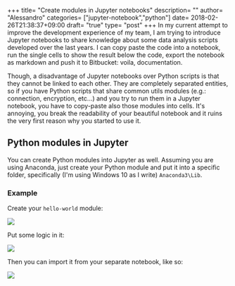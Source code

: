 +++
title= "Create modules in Jupyter notebooks"
description= ""
author= "Alessandro"
categories= ["jupyter-notebook","python"]
date= 2018-02-26T21:38:37+09:00
draft= "true"
type= "post"
+++
In my current attempt to improve the development experience of my team, I am trying to introduce Jupyter notebooks to share knowledge about some data analysis scripts developed over the last years. I can copy paste the code into a notebook, run the single cells to show the result below the code, export the notebook as markdown and push it to Bitbucket: voila, documentation. 

Though, a disadvantage of Jupyter notebooks over Python scripts is that they cannot be linked to each other. They are completely separated entities, so if you have Python scripts that share common utils modules (e.g.: connection, encryption, etc...) and you try to run them in a Jupyter notebook, you have to copy-paste also those modules into cells. It's annoying, you break the readability of your beautiful notebook and it ruins the very first reason why you started to use it.

## Python modules in Jupyter
You can create Python modules into Jupyter as well. Assuming you are using Anaconda, just create your Python module and put it into a specific folder, specifically (I'm using Windows 10 as I write)  `Anaconda3\Lib`. 

### Example
Create your `hello-world` module:

<img src="../../assets/images/jupyter-module.jpg">

Put some logic in it:

<img src="../../assets/images/hello.jpg">

Then you can import it from your separate notebook, like so:

<img src="../../assets/images/script.jpg">